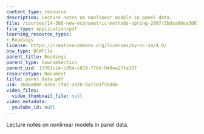 ```yaml
---
content_type: resource
description: Lecture notes on nonlinear models in panel data.
file: /courses/14-386-new-econometric-methods-spring-2007/3bdaa08ea3d67f422d78ba7781f5bd6b_panel_data.pdf
file_type: application/pdf
learning_resource_types:
- Readings
license: https://creativecommons.org/licenses/by-nc-sa/4.0/
ocw_type: OCWFile
parent_title: Readings
parent_type: CourseSection
parent_uid: 13761c14-cd54-c879-7760-049ea27fa337
resourcetype: Document
title: panel_data.pdf
uid: 3bdaa08e-a3d6-7f42-2d78-ba7781f5bd6b
video_files:
  video_thumbnail_file: null
video_metadata:
  youtube_id: null
---
```

Lecture notes on nonlinear models in panel data.